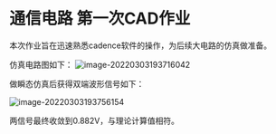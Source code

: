 # 通信电路 第一次CAD作业

本次作业旨在迅速熟悉cadence软件的操作，为后续大电路的仿真做准备。

仿真电路图如下：
![image-20220303193716042](C:\Users\10725\AppData\Roaming\Typora\typora-user-images\image-20220303193716042.png)

做瞬态仿真后获得双端波形信号如下：

![image-20220303193756154](C:\Users\10725\AppData\Roaming\Typora\typora-user-images\image-20220303193756154.png)

两信号最终收敛到0.882V，与理论计算值相符。